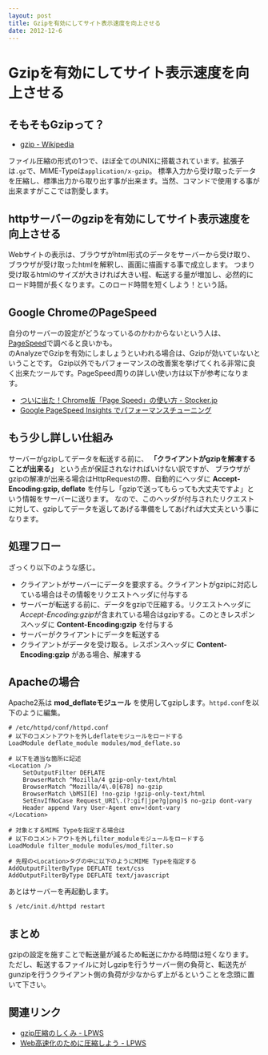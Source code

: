 ```yaml
---
layout: post
title: Gzipを有効にしてサイト表示速度を向上させる
date: 2012-12-6
---
```


# Gzipを有効にしてサイト表示速度を向上させる

## そもそもGzipって？

- [gzip - Wikipedia](http://ja.wikipedia.org/wiki/Gzip)

ファイル圧縮の形式の1つで、ほぼ全てのUNIXに搭載されています。拡張子は`.gz`で、MIME-Typeは`application/x-gzip`。
標準入力から受け取ったデータを圧縮し、標準出力から取り出す事が出来ます。当然、コマンドで使用する事が出来ますがここでは割愛します。

## httpサーバーのgzipを有効にしてサイト表示速度を向上させる

Webサイトの表示は、ブラウザがhtml形式のデータをサーバーから受け取り、ブラウザが受け取ったhtmlを解釈し、画面に描画する事で成立します。
つまり受け取るhtmlのサイズが大きければ大きい程、転送する量が増加し、必然的にロード時間が長くなります。このロード時間を短くしよう！という話。

## Google ChromeのPageSpeed

自分のサーバーの設定がどうなっているのかわからないという人は、[PageSpeed](https://chrome.google.com/webstore/detail/pagespeed-insights-by-goo/gplegfbjlmmehdoakndmohflojccocli?utm_source=chrome-ntp-icon)で調べると良いかも。  
のAnalyzeでGzipを有効にしましょうといわれる場合は、Gzipが効いていないということです。
Gzip以外でもパフォーマンスの改善案を挙げてくれる非常に良く出来たツールです。PageSpeed周りの詳しい使い方は以下が参考になります。

- [ついに出た！Chrome版「Page Speed」の使い方 - Stocker.jp](http://stocker.jp/diary/chrome_page_speed/)
- [Google PageSpeed Insights でパフォーマンスチューニング](http://blog.webcreativepark.net/2012/06/20-154132.html)

## もう少し詳しい仕組み

サーバーがgzipしてデータを転送する前に、 **「クライアントがgzipを解凍することが出来る」** という点が保証されなければいけない訳ですが、
ブラウザがgzipの解凍が出来る場合はHttpRequestの際、自動的にヘッダに **Accept-Encoding:gzip, deflate** を付与し「gzipで送ってもらっても大丈夫ですよ」という情報をサーバーに送ります。
なので、このヘッダが付与されたリクエストに対して、gzipしてデータを返してあげる準備をしてあげれば大丈夫という事になります。

## 処理フロー

ざっくり以下のような感じ。

- クライアントがサーバーにデータを要求する。クライアントがgzipに対応している場合はその情報をリクエストヘッダに付与する
- サーバーが転送する前に、データをgzipで圧縮する。リクエストヘッダに*Accept-Encoding:gzip*が含まれている場合はgzipする。このときレスポンスヘッダに **Content-Encoding:gzip** を付与する
- サーバーがクライアントにデータを転送する
- クライアントがデータを受け取る。レスポンスヘッダに **Content-Encoding:gzip** がある場合、解凍する

## Apacheの場合

Apache2系は **mod_deflateモジュール** を使用してgzipします。`httpd.conf`を以下のように編集。

```
# /etc/httpd/conf/httpd.conf
# 以下のコメントアウトを外しdeflateモジュールをロードする
LoadModule deflate_module modules/mod_deflate.so

# 以下を適当な箇所に記述
<Location />
    SetOutputFilter DEFLATE
    BrowserMatch ^Mozilla/4 gzip-only-text/html
    BrowserMatch ^Mozilla/4\.0[678] no-gzip
    BrowserMatch \bMSI[E] !no-gzip !gzip-only-text/html
    SetEnvIfNoCase Request_URI\.(?:gif|jpe?g|png)$ no-gzip dont-vary
    Header append Vary User-Agent env=!dont-vary
</Location>

# 対象とするMIME Typeを指定する場合は
# 以下のコメントアウトを外しfilter_moduleモジュールをロードする
LoadModule filter_module modules/mod_filter.so

# 先程の<Location>タグの中に以下のようにMIME Typeを指定する
AddOutputFilterByType DEFLATE text/css
AddOutputFilterByType DEFLATE text/javascript
```

あとはサーバーを再起動します。

```bash
$ /etc/init.d/httpd restart
```

## まとめ

gzipの設定を施すことで転送量が減るため転送にかかる時間は短くなります。
ただし、転送するファイルに対しgzipを行うサーバー側の負荷と、転送先がgunzipを行うクライアント側の負荷が少なからず上がるということを念頭に置いて下さい。

## 関連リンク

- [gzip圧縮のしくみ - LPWS](http://t32k.github.com/speed/articles/gzip.html)
- [Web高速化のために圧縮しよう - LPWS](http://t32k.github.com/speed/articles/use-compression.html)
